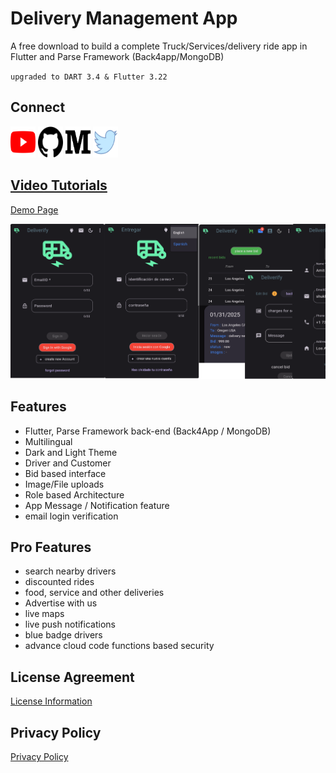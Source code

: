 # Delivery Management App
A free download to build a complete Truck/Services/delivery ride app in Flutter and Parse Framework (Back4app/MongoDB)

`upgraded to DART 3.4 & Flutter 3.22`

## Connect

[<img src="https://github.com/AmitXShukla/AmitXShukla.github.io/blob/master/assets/icons/youtube.svg" width=40 height=50>](https://youtube.com/@Amit.Shukla)
[<img src="https://github.com/AmitXShukla/AmitXShukla.github.io/blob/master/assets/icons/github.svg" width=40 height=50>](https://github.com/AmitXShukla)
[<img src="https://github.com/AmitXShukla/AmitXShukla.github.io/blob/master/assets/icons/medium.svg" width=40 height=50>](https://medium.com/@Amit-Shukla)
[<img src="https://github.com/AmitXShukla/AmitXShukla.github.io/blob/master/assets/icons/twitter_1.svg" width=40 height=50>](https://twitter.com/ashuklax)


## [Video Tutorials](https://youtube.com/@Amit.Shukla)

[Demo Page](https://amitxshukla.github.io/Delivery/)

![App Image](./images/app_image.png)

## Features
- Flutter, Parse Framework back-end (Back4App / MongoDB)
- Multilingual
- Dark and Light Theme
- Driver and Customer
- Bid based interface
- Image/File uploads
- Role based Architecture
- App Message / Notification feature
- email login verification

## Pro Features
- search nearby drivers
- discounted rides
- food, service and other deliveries
- Advertise with us
- live maps
- live push notifications
- blue badge drivers
- advance cloud code functions based security

## License Agreement

[License Information](https://github.com/AmitXShukla/Delivery/blob/master/LICENSE)

## Privacy Policy

[Privacy Policy](https://github.com/AmitXShukla/Delivery/blob/master/LICENSE)

